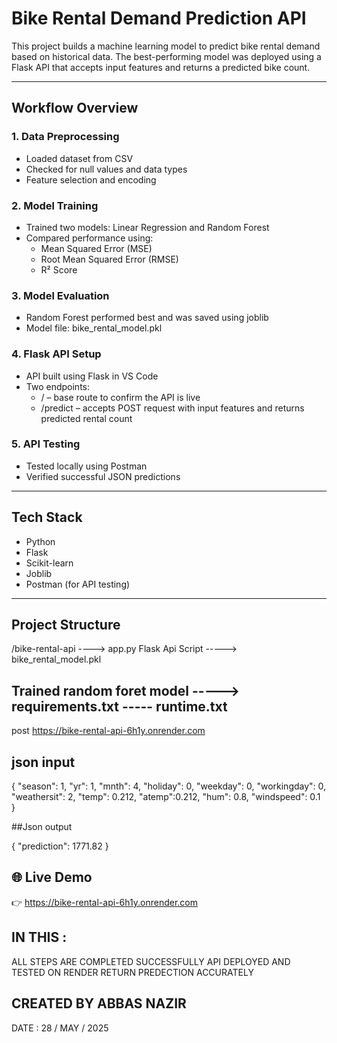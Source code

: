 #  Bike Rental Demand Prediction API

This project builds a machine learning model to predict bike rental demand based on historical data. The best-performing model was deployed using a Flask API that accepts input features and returns a predicted bike count.

---

##  Workflow Overview

###  1. Data Preprocessing
- Loaded dataset from CSV
- Checked for null values and data types
- Feature selection and encoding

###  2. Model Training
- Trained two models: Linear Regression and Random Forest
- Compared performance using:
  - Mean Squared Error (MSE)
  - Root Mean Squared Error (RMSE)
  - R² Score

###  3. Model Evaluation
- Random Forest performed best and was saved using joblib
- Model file: bike_rental_model.pkl

###  4. Flask API Setup
- API built using Flask in VS Code
- Two endpoints:
  - / – base route to confirm the API is live
  - /predict – accepts POST request with input features and returns predicted rental count

###  5. API Testing
- Tested locally using Postman
- Verified successful JSON predictions

---

##  Tech Stack
- Python
- Flask
- Scikit-learn
- Joblib
- Postman (for API testing)

---

##  Project Structure
/bike-rental-api ----> app.py
Flask Api Script -----> bike_rental_model.pkl 
## Trained random foret model -----> requirements.txt ----- runtime.txt


post  https://bike-rental-api-6h1y.onrender.com 

## json input 
{
  "season": 1,
  "yr": 1,
  "mnth": 4,
  "holiday": 0,
  "weekday": 0,
  "workingday": 0,
  "weathersit": 2,
  "temp": 0.212,
  "atemp":0.212,
  "hum": 0.8,
  "windspeed": 0.1
}

##Json output 

{
    "prediction": 1771.82
}

## 🌐 Live Demo
👉 https://bike-rental-api-6h1y.onrender.com



 ## IN THIS :
 ALL STEPS ARE COMPLETED SUCCESSFULLY
 API DEPLOYED AND TESTED ON RENDER
 RETURN PREDECTION ACCURATELY 



 ## CREATED BY ABBAS NAZIR 
 DATE : 28 / MAY / 2025

